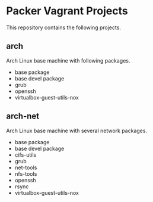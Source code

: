 # Packer Vagrant Projects

This repository contains the following projects.

## arch

Arch Linux base machine with following packages.

- base package
- base devel package
- grub
- openssh
- virtualbox-guest-utils-nox

## arch-net

Arch Linux base machine with several network packages.

- base package
- base devel package
- cifs-utils
- grub
- net-tools
- nfs-tools
- openssh
- rsync
- virtualbox-guest-utils-nox
